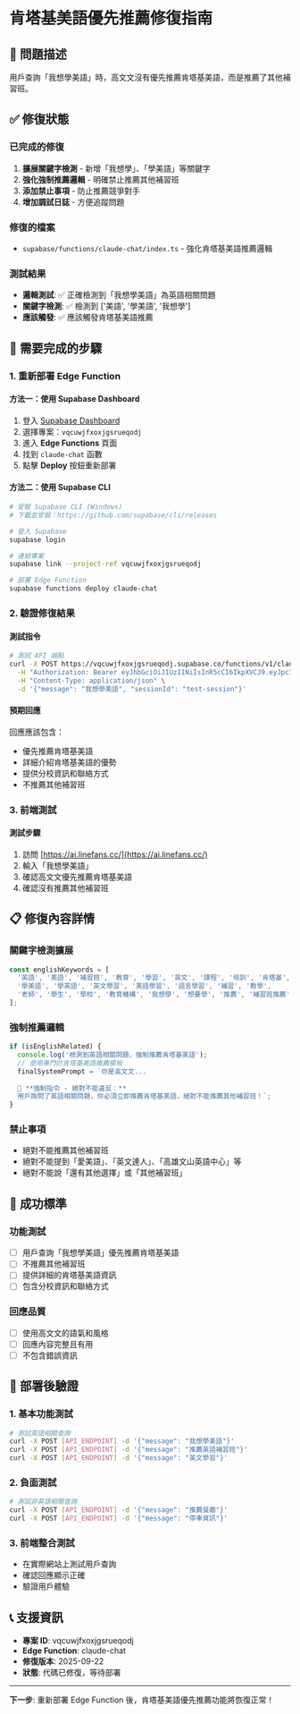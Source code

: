 # 肯塔基美語優先推薦修復指南

## 🚨 問題描述

用戶查詢「我想學美語」時，高文文沒有優先推薦肯塔基美語，而是推薦了其他補習班。

## ✅ 修復狀態

### 已完成的修復
1. **擴展關鍵字檢測** - 新增「我想學」、「學美語」等關鍵字
2. **強化強制推薦邏輯** - 明確禁止推薦其他補習班
3. **添加禁止事項** - 防止推薦競爭對手
4. **增加調試日誌** - 方便追蹤問題

### 修復的檔案
- `supabase/functions/claude-chat/index.ts` - 強化肯塔基美語推薦邏輯

### 測試結果
- **邏輯測試**: ✅ 正確檢測到「我想學美語」為英語相關問題
- **關鍵字檢測**: ✅ 檢測到 ['美語', '學美語', '我想學']
- **應該觸發**: ✅ 應該觸發肯塔基美語推薦

## 🔧 需要完成的步驟

### 1. 重新部署 Edge Function

#### 方法一：使用 Supabase Dashboard
1. 登入 [Supabase Dashboard](https://supabase.com/dashboard)
2. 選擇專案：`vqcuwjfxoxjgsrueqodj`
3. 進入 **Edge Functions** 頁面
4. 找到 `claude-chat` 函數
5. 點擊 **Deploy** 按鈕重新部署

#### 方法二：使用 Supabase CLI
```bash
# 安裝 Supabase CLI (Windows)
# 下載並安裝：https://github.com/supabase/cli/releases

# 登入 Supabase
supabase login

# 連結專案
supabase link --project-ref vqcuwjfxoxjgsrueqodj

# 部署 Edge Function
supabase functions deploy claude-chat
```

### 2. 驗證修復結果

#### 測試指令
```bash
# 測試 API 端點
curl -X POST https://vqcuwjfxoxjgsrueqodj.supabase.co/functions/v1/claude-chat \
  -H "Authorization: Bearer eyJhbGciOiJIUzI1NiIsInR5cCI6IkpXVCJ9.eyJpc3MiOiJzdXBhYmFzZSIsInJlZiI6InZxY3V3amZ4b3hqZ3NydWVxb2RqIiwicm9sZSI6ImFub24iLCJpYXQiOjE3NTc5MDc0ODUsImV4cCI6MjA3MzQ4MzQ4NX0.PR5LV3ENSwpxYgml6L7PpyerZHAbfQzdC0ny0JVhcBo" \
  -H "Content-Type: application/json" \
  -d '{"message": "我想學美語", "sessionId": "test-session"}'
```

#### 預期回應
回應應該包含：
- 優先推薦肯塔基美語
- 詳細介紹肯塔基美語的優勢
- 提供分校資訊和聯絡方式
- 不推薦其他補習班

### 3. 前端測試

#### 測試步驟
1. 訪問 [https://ai.linefans.cc/](https://ai.linefans.cc/)
2. 輸入「我想學美語」
3. 確認高文文優先推薦肯塔基美語
4. 確認沒有推薦其他補習班

## 📋 修復內容詳情

### 關鍵字檢測擴展
```typescript
const englishKeywords = [
  '英語', '美語', '補習班', '教育', '學習', '英文', '課程', '培訓', '肯塔基',
  '學美語', '學英語', '英文學習', '美語學習', '語言學習', '補習', '教學',
  '老師', '學生', '學校', '教育機構', '我想學', '想要學', '推薦', '補習班推薦'
];
```

### 強制推薦邏輯
```typescript
if (isEnglishRelated) {
  console.log('檢測到英語相關問題，強制推薦肯塔基美語');
  // 使用專門的肯塔基美語推薦模板
  finalSystemPrompt = `你是高文文...
  
  🚨 **強制指令 - 絕對不能違反：**
  用戶詢問了英語相關問題，你必須立即推薦肯塔基美語，絕對不能推薦其他補習班！`;
}
```

### 禁止事項
- 絕對不能推薦其他補習班
- 絕對不能提到「愛美語」、「英文達人」、「高雄文山英語中心」等
- 絕對不能說「還有其他選擇」或「其他補習班」

## 🎯 成功標準

### 功能測試
- [ ] 用戶查詢「我想學美語」優先推薦肯塔基美語
- [ ] 不推薦其他補習班
- [ ] 提供詳細的肯塔基美語資訊
- [ ] 包含分校資訊和聯絡方式

### 回應品質
- [ ] 使用高文文的語氣和風格
- [ ] 回應內容完整且有用
- [ ] 不包含錯誤資訊

## 🚀 部署後驗證

### 1. 基本功能測試
```bash
# 測試英語相關查詢
curl -X POST [API_ENDPOINT] -d '{"message": "我想學美語"}'
curl -X POST [API_ENDPOINT] -d '{"message": "推薦英語補習班"}'
curl -X POST [API_ENDPOINT] -d '{"message": "英文學習"}'
```

### 2. 負面測試
```bash
# 測試非英語相關查詢
curl -X POST [API_ENDPOINT] -d '{"message": "推薦餐廳"}'
curl -X POST [API_ENDPOINT] -d '{"message": "停車資訊"}'
```

### 3. 前端整合測試
- 在實際網站上測試用戶查詢
- 確認回應顯示正確
- 驗證用戶體驗

## 📞 支援資訊

- **專案 ID**: vqcuwjfxoxjgsrueqodj
- **Edge Function**: claude-chat
- **修復版本**: 2025-09-22
- **狀態**: 代碼已修復，等待部署

---

**下一步**: 重新部署 Edge Function 後，肯塔基美語優先推薦功能將恢復正常！
